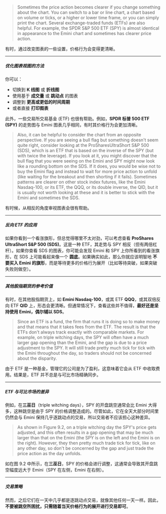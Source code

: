 >Sometimes the price action becomes clearer if you change something about the chart. You can switch to a bar or line chart, a chart based on volume or ticks, or a higher or lower time frame, or you can simply print the chart. Several exchange-traded funds (ETFs) are also helpful. For example, the SPDR S&P 500 ETF (SPY) is almost identical in appearance to the Emini chart and sometimes has clearer price action.

有时，通过改变图表的一些设置，价格行为会变得更清晰。

---
##### 优化图表视图的方法

你可以：
- 切换到 **K 线图** 或 **折线图**
- 使用基于 **成交量** 或 **跳动点** 的图表
- 调整到 **更高或更低的时间周期**
- 或者直接 **打印图表**

此外，一些交易所交易基金 (ETF) 也很有帮助。例如，**SPDR 标普 500 ETF (SPY)** 的走势图与 Emini 图表几乎相同，有时其价格行为会更加清晰。

>Also, it can be helpful to consider the chart from an opposite perspective. If you are seeing a bull flag but something doesn't seem quite right, consider looking at the ProSharesUltraShort S&P 500 (SDS), which is an ETF that is based on the inverse of the SPY (but with twice the leverage). If you look at it, you might discover that the bull flag that you were seeing on the Emini and SPY might now look like a rounding bottom on the SDS. If it does, you would be wise not to buy the Emini flag and instead to wait for more price action to unfold (like waiting for the breakout and then shorting if it fails). Sometimes patterns are clearer on other stock index futures, like the Emini Nasdaq-100, or its ETF, the QQQ, or its double inverse, the QID, but it is usually not worth looking at these and it is better to stick with the Emini and sometimes the SDS.

有时候，从相反的角度审视图表会很有帮助。

---

##### 反向 ETF 的应用

如果你看到一个看涨旗形，但总觉得哪里不太对劲，可以考虑查看 **ProShares UltraShort S&P 500 (SDS)**。这是一种 ETF，其走势与 SPY 相反（但有两倍杠杆）。如果你查看 SDS 的图表，你可能会发现 Emini 和 SPY 上你所看到的看涨旗形，在 SDS 上可能看起来像一个 **圆底**。如果确实如此，那么你就应该明智地 **不要买入 Emini 的旗形**，而是等待更多的价格行为展开（比如等待突破，如果突破失败则做空）。

---

##### 其他股指期货的参考价值

有时，在其他股指期货上，如 **Emini Nasdaq-100**，或其 ETF **QQQ**，或其双倍反向 ETF **QID** 上，形态会更清晰。但通常情况下，查看这些并不值得，**最好还是坚持使用 Emini，偶尔辅以 SDS**。

>Since an ETF is a fund, the firm that runs it is doing so to make money and that means that it takes fees from the ETF. The result is that the ETFs don't always track exactly with comparable markets. For example, on triple witching days, the SPY will often have a much larger gap opening than the Emini, and the gap is due to a price adjustment to the SPY. It will still trade pretty much tick for tick with the Emini throughout the day, so traders should not be concerned about the disparity.

由于 ETF 是一种基金，管理它的公司是为了盈利，这意味着它会从 ETF 中收取费用。结果是，ETF 并不总是与可比市场精确同步。

---

##### ETF 与可比市场的差异

例如，在**三巫日**（triple witching days），SPY 的开盘跳空通常会比 Emini 大得多，这种跳空是由于 SPY 的价格调整造成的。尽管如此，它在全天大部分时间里仍然会与 Emini 保持几乎逐跳动点的交易，所以交易者不应该担心这种差异。

>As shown in Figure 9.2, on a triple witching day the SPY's price gets adjusted, and this often results in a gap opening that may be much larger than that on the Emini (the SPY is on the left and the Emini is on the right). However, they then pretty much trade tick for tick, like on any other day, so don't be concerned by the gap and just trade the price action as the day unfolds.

如在图 9.2 中所示，在**三巫日**，SPY 的价格会进行调整，这通常会导致其开盘跳空幅度远大于 Emini（SPY 在左侧，Emini 在右侧）。

---
##### 交易策略

然而，之后它们在一天中几乎都是逐跳动点交易，就像其他任何一天一样。因此，**不要被跳空所困扰，只需随着当天价格行为的展开进行交易即可**。